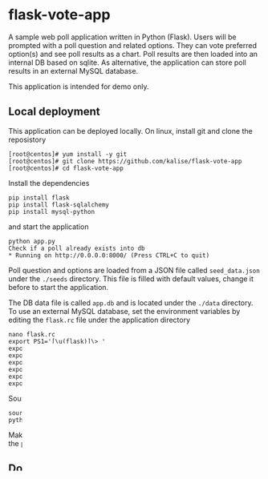 # flask-vote-app
A sample web poll application written in Python (Flask).
Users will be prompted with a poll question and related options. They can vote preferred option(s) and see poll results as a chart. Poll results are then loaded into an internal DB based on sqlite. As alternative, the application can store poll results in an external MySQL database.

This application is intended for demo only.

## Local deployment
This application can be deployed locally. On linux, install git and clone the reposistory

    [root@centos]# yum install -y git
    [root@centos]# git clone https://github.com/kalise/flask-vote-app
    [root@centos]# cd flask-vote-app

Install the dependencies

    pip install flask
    pip install flask-sqlalchemy
    pip install mysql-python

and start the application

    python app.py
    Check if a poll already exists into db
    * Running on http://0.0.0.0:8000/ (Press CTRL+C to quit)

Poll question and options are loaded from a JSON file called ``seed_data.json`` under the ``./seeds`` directory. This file is filled with default values, change it before to start the application.

The DB data file is called ``app.db`` and is located under the ``./data`` directory. To use an external MySQL database, set the environment variables by editing the ``flask.rc`` file under the application directory

    nano flask.rc
    export PS1='[\u(flask)]\> '
    export DB_HOST=centos
    export DB_PORT=3306
    export DB_NAME=votedb
    export DB_USER=voteuser
    export DB_PASS=password
    export DB_TYPE=mysql

Source the file and restart the application

    source flask.rc
    python app.py

Make sure an external MySQL database server is running according with the parameters above.

## Docker deployment
A Dockerfile is provided in the reposistory to build a docker image and run the application as linux container.

On Linux, install and start Docker

    [root@centos ~]# yum install -y docker
    [root@centos ~]# systemctl start docker

Install git and clone the reposistory

    [root@centos]# yum install -y git
    [root@centos]# git clone https://github.com/kalise/flask-vote-app
    [root@centos]# cd flask-vote-app

Build a Docker image

    [root@centos]# docker build -t flask-vote-app:latest .
    [root@centos]# docker images
    REPOSITORY            TAG                 IMAGE ID            CREATED             SIZE
    flask-vote-app        latest              e6e0578f5f2d        2 minutes ago       695.4 MB

Start the container

    docker run -d -p 80:8000 --name=vote flask-vote-app:latest

Seeds data directory containing the seed data file ``seed_data.json`` can be mounted as an external volume under the host ``/mnt`` directory

    cp flask-vote-app/seeds/seed_data.json /mnt
    docker run -d -p 80:8000 -v /mnt:/app/seeds --name=vote flask-vote-app:latest

An external MySQL database can be used instead of the internal sqlite by setting the desired env variables

    docker run -e DB_HOST=centos \
               -e DB_PORT=3306 \
               -e DB_NAME=votedb \
               -e DB_USER=voteuser \
               -e DB_PASS=password \
               -e DB_TYPE=mysql \
               -d -p 80:8000  --name=vote flask-vote-app:latest

 Happy polling!

